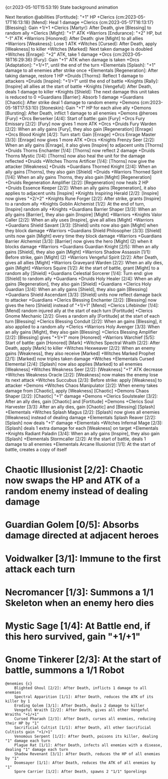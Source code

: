 {cr:2023-05-10T15:53:19} State background animation

Next Iteration
    @abilities
        [Fortitude]: "+1" HP +Clerics {cm:2023-05-17T16:13:18}
        [Mend]: Heal 1 damage +Clerics {cm:2023-05-17T16:13:17}
        [Blessing]: Gain \+1/+1 +Clerics
        [Martyr]: After Death, give [Blessing] to random ally +Clerics
        [Might]: "+1" ATK +Warriors 
        [Endurance]: "+2" HP, but "-1" ATK +Warriors 
        [Honored]: After Death: give [Might] to all allies +Warriors 
        [Weakness]: Lose 1 ATK +Witches 
        [Cursed]: After Death, apply [Weakness] to killer +Witches 
        [Marked]: Next taken damage is doubled +Witches 
        [Enrage]: "+2" ATK, take 1 damage +Orcs {cm:2023-05-18T16:29:36}
        [Fury]: Gain "+1" ATK when damage is taken +Orcs 
        [Adaptation]: "+1/+1", until the end of the turn +Elementals 
        [Splash]: "+1" damage to all enemies after strike once +Elementals 
        [Regeneration]: After taking damage, restore 1 HP +Druids 
        [Thorns]: Reflect 1 damage to attackers +Druids 
        [Inspire]: "+1/+1" until the end of battle +Knights 
        [Rally]: [Inspire] all allies at the start of battle +Knights 
        [Vengeful]: After Death, deals 1 damage to killer +Knights 
        [Shield]: The next damage this unit takes is reduced to 0 +Guardians 
        [Barrier]: Absorb 1 damage +Guardians 
        [Chaotic]: After strike deal 1 damage to random enemy +Demons {cm:2023-05-18T17:53:10}
        [Stoneskin]: Gain "+1" HP for each alive ally +Demons 
        [Bursting]: After Death, inflict 1 damage to all enemies +Demons 
    @heroes
        [Fury]
            +Orcs Berserker [4/4]: Start of battle: gain [Fury]
            +Orcs Fury Emissary [2/2]: [Fury] now gives 1 more ATK
            +Orcs +Druids Fury Warden [2/2]: When an ally gains [Fury], they also gain [Regeneration]
        [Enrage]
            +Orcs Blood Knight [4/2]: Turn start: Gain [Enrage]
            +Orcs Enrage Master [3/3]: [Enrage] now gives 1 more ATK
            +Orcs +Knights Frenzy Seer [2/2]: When an ally gains [Enrage], it also gives [Inspire] to adjacent units
        [Thorns]
            +Druids Thorns Enchanter [1/4]: [Thorns] now reflect 2 damage
            +Druids Thorns Mystic [1/4]: [Thorns] now also heal the unit for the damage reflected
            +Druids +Witches Thorns Artificer [1/4]: [Thorns] now give the attacker [Weakness]
            +Druids +Guardians Thorned Knight [2/4]: When an ally gains [Thorns], they also gain [Shield]
            +Druids +Warriors Thorned Spirit [1/4]: When an ally gains Thorns, they also gain [Might]
        [Regeneration]
            +Druids Regeneration Amplifier [2/2]: [Regeneration] now heals 2 HP
            +Druids Essence Keeper [2/2]: When an ally gains [Regeneration], it also applies to adjacent units
        [Inspire]
            +Knights Inspiring Herald [2/2]: [Inspire] now gives "+2/+2"
            +Knights Rune Forger [2/2]: After strike, grants [Inspire] to a random ally
            +Knights Goblin Alchemist [1/2]: At the end of turn, [Inspire] random ally
            +Knights +Guardians Barrier Shaper [3/3]: When an ally gains [Barrier], they also gain [Inspire]
        [Might]
            +Warriors +Knights  Valor Caller [2/2]: When an ally uses [Inspire], give all allies [Might]
            +Warriors +Guardians  Shield Savant [3/3]: [Shield] units now also gain [Might] when they block damage
            +Warriors +Guardians Shield Philosopher [3/3]: [Shield] units now gain [Might] every time they block damage
            +Warriors +Guardians Barrier Alchemist [3/3]: [Barrier] now gives the hero [Might] (2) when it blocks damage
            +Warriors +Guardians Guardian Knight [2/5]: When an ally gains [Shield], they also gain [Might]
            +Warriors Shadow Assassin [1/1]: Before strike, gain [Might] (2)
            +Warriors Vengeful Spirit [2/2]: After Death, gives all allies [Might]
            +Warriors Graveyard Warden [2/2]: When an ally dies, gain [Might]
            +Warriors Squire [1/2]: At the start of battle, grant [Might] to a random ally
        [Shield]
            +Guardians Celestial Sorcerer [1/4]: Turn end: give [Shield] to random ally
            +Guardians +Druids Holy Healer [2/4]: When an ally gains [Regeneration], they also gain [Shield]
            +Guardians +Clerics Holy Guardian [3/4]: When an ally gains [Shield], they also gain [Blessing]
            +Guardians Shield Ascendant [3/3]: [Shield] units now reflect damage back to attacker
            +Guardians +Clerics Blessing Enchanter [2/2]: [Blessing] now gives the hero [Shield] instead of "+1/+1"
        [Mend]
            +Clerics Lifebinder [1/4]: [Mend] random injured ally at the start of each turn
        [Fortitude]
            +Clerics Gnome Mechanic [2/2]: Gives a random ally [Fortitude] at the start of each turn
        [Blessing]
            +Clerics Blessing Conduit [2/2]: When an gains [Blessing], it also applied to a random ally
            +Clerics +Warriors Holy Avenger [3/3]: When an ally gains [Might], they also gain [Blessing]
            +Clerics Blessing Amplifier [2/2]: [Blessing] gives "+1/+1" more
        [Honored]
            +Warriors Warchief [5/5]: Start of battle: gain [Honored]
        [Mark]
            +Witches Spectral Wraith [2/2]: After Death, apply [Mark] to killer
            +Witches Hexweaver [2/2]: When an enemy gains [Weakness], they also receive [Marked]
            +Witches Marked Prophet [2/1]: [Marked] now triples taken damage
            +Witches +Elementals Cursed Elemental [2/4]: [Splash] now also applies [Marked] to all enemies
        [Weakness]
            +Witches Weakness Seer [2/2]: [Weakness] "+1" ATK decrease
            +Witches Weakness Oracle [2/2]: [Weakness] now makes the enemy lose its next attack
            +Witches Succubus [2/3]: Before strike: apply [Weakness] to attacker
            +Demons +Witches Chaos Manipulator [2/2]: When enemy takes damage from [Chaotic], apply [Weakness]
        [Chaotic]
            +Demons Chaos Shaper [2/2]: [Chaotic] "+1" damage
            +Demons +Clerics Soulstealer [3/2]: After an ally dies, gain [Chaotic] and [Fortitude]
            +Demons +Clerics Soul Harvester [3/3]: After an ally dies, gain [Chaotic] and [Blessing]
        [Splash]
            +Elementals +Witches Splash Magus [2/2]: [Splash] now gives all enemies [Weakness] instead of dealing damage
            +Elementals Splash Reaver [2/2]: [Splash] now deals "+1" damage
            +Elementals +Witches Infernal Mage [2/3]: [Splash] deals 1 extra damage for each [Weakness] on target
            +Elementals +Knights Radiant Paladin [3/4]: When an ally gains [Inspire], they also gain [Splash]
        +Elementals Stormcaller [2/2]: At the start of battle, deals 1 damage to all enemies
        +Elementals Arcane Illusionist [1/1]: At the start of battle, creates a copy of itself
#         Chaotic Illusionist [2/2]: Chaotic now swaps the HP and ATK of a random enemy instead of dealing damage
#         Guardian Golem [0/5]: Absorbs damage directed at adjacent heroes
#         Voidwalker [3/1]: Immune to the first attack each turn
#         Necromancer [1/3]: Summons a 1/1 Skeleton when an enemy hero dies
#         Mystic Sage [1/4]: At Battle end, if this hero survived, gain "+1/+1"
#         Gnome Tinkerer [2/3]: At the start of battle, summons a 1/1 Robot
    @enemies {c}
        Blighted Ghoul [2/2]: After Death, inflicts 1 damage to all enemies
        Spectral Apparition [1/1]: After Death, reduces the ATK of its killer by 1
        Eroding Golem [3/1]: After Death, deals 2 damage to killer
        Vengeful Wraith [2/2]: After Death, gives all other Vengeful Wraiths "+1/+1"
        Cursed Pharaoh [2/3]: After Death, curses all enemies, reducing their HP by "1"
        Sacrificial Cultist [1/1]: After Death, all other Sacrificial Cultists gain "+1/+1"
        Venomous Serpent [1/2]: After Death, poisons its killer, dealing "1" damage each turn
        Plague Rat [1/1]: After Death, infects all enemies with a disease, dealing "1" damage each turn
        Shadow Revenant [3/1]: After Death, reduces the HP of all enemies by "1"
        Doomsayer [1/1]: After Death, reduces the ATK of all enemies by "1"
        Spore Carrier [1/2]: After Death, spawns 2 "1/1" Sporelings


